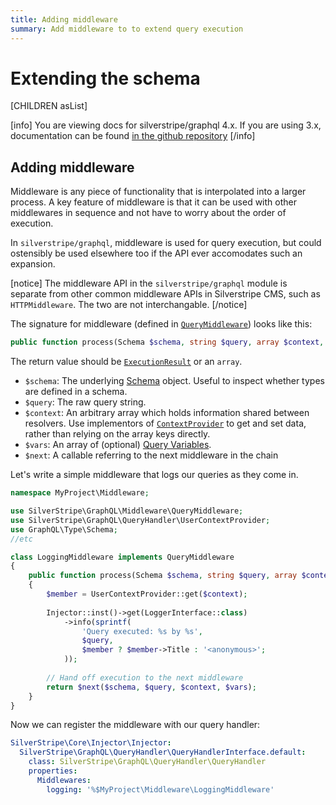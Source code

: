 ```yaml
---
title: Adding middleware
summary: Add middleware to to extend query execution
---
```

# Extending the schema

[CHILDREN asList]

[info]
You are viewing docs for silverstripe/graphql 4.x.
If you are using 3.x, documentation can be found
[in the github repository](https://github.com/silverstripe/silverstripe-graphql/tree/3)
[/info]

## Adding middleware

Middleware is any piece of functionality that is interpolated into
a larger process. A key feature of middleware is that it can be used
with other middlewares in sequence and not have to worry about the order
of execution.

In `silverstripe/graphql`, middleware is used for query execution,
but could ostensibly be used elsewhere too if the API ever accomodates
such an expansion.

[notice]
The middleware API in the `silverstripe/graphql` module is separate from other common middleware
APIs in Silverstripe CMS, such as `HTTPMiddleware`. The two are not interchangable.
[/notice]

The signature for middleware (defined in [`QueryMiddleware`](api:SilverStripe\GraphQL\Middleware\QueryMiddleware)) looks like this:

```php
public function process(Schema $schema, string $query, array $context, array $vars, callable $next)
```

The return value should be [`ExecutionResult`](api:GraphQL\Executor\ExecutionResult) or an `array`.

* `$schema`: The underlying [Schema](http://webonyx.github.io/graphql-php/type-system/schema/) object.
  Useful to inspect whether types are defined in a schema.
* `$query`: The raw query string.
* `$context`: An arbitrary array which holds information shared between resolvers.
  Use implementors of [`ContextProvider`](api:SilverStripe\GraphQL\Schema\Interfaces\ContextProvider) to get and set
  data, rather than relying on the array keys directly.
* `$vars`: An array of (optional) [Query Variables](https://graphql.org/learn/queries/#variables).
* `$next`: A callable referring to the next middleware in the chain

Let's write a simple middleware that logs our queries as they come in.

```php
namespace MyProject\Middleware;

use SilverStripe\GraphQL\Middleware\QueryMiddleware;
use SilverStripe\GraphQL\QueryHandler\UserContextProvider;
use GraphQL\Type\Schema;
//etc

class LoggingMiddleware implements QueryMiddleware
{
    public function process(Schema $schema, string $query, array $context, array $vars, callable $next)
    {
        $member = UserContextProvider::get($context);
        
        Injector::inst()->get(LoggerInterface::class)
            ->info(sprintf(
                'Query executed: %s by %s',
                $query,
                $member ? $member->Title : '<anonymous>';
            ));
        
        // Hand off execution to the next middleware
        return $next($schema, $query, $context, $vars);
    }
}
```

Now we can register the middleware with our query handler:

```yaml
SilverStripe\Core\Injector\Injector:
  SilverStripe\GraphQL\QueryHandler\QueryHandlerInterface.default:
    class: SilverStripe\GraphQL\QueryHandler\QueryHandler
    properties:
      Middlewares:
        logging: '%$MyProject\Middleware\LoggingMiddleware'
```
